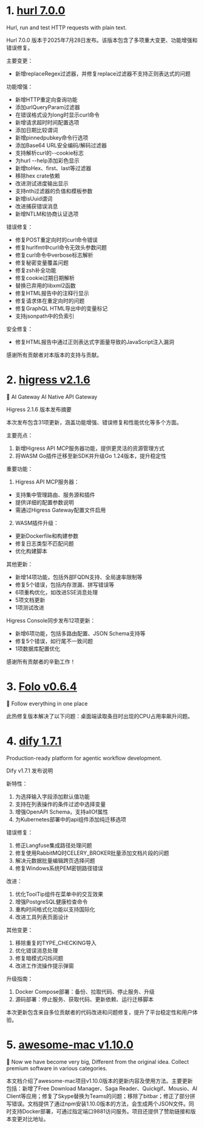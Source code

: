 
# 1. [hurl 7.0.0](https://github.com/Orange-OpenSource/hurl/releases/tag/7.0.0)  
Hurl, run and test HTTP requests with plain text.

Hurl 7.0.0 版本于2025年7月28日发布。该版本包含了多项重大变更、功能增强和错误修复。

主要变更：
- 新增replaceRegex过滤器，并修复replace过滤器不支持正则表达式的问题

功能增强：
- 新增HTTP重定向查询功能
- 添加urlQueryParam过滤器
- 在错误格式设为long时显示curl命令
- 新增请求超时时间配置选项
- 添加日期比较谓词
- 新增pinnedpubkey命令行选项
- 添加Base64 URL安全编码/解码过滤器
- 支持解析curl的--cookie标志
- 为hurl --help添加彩色显示
- 新增toHex、first、last等过滤器
- 移除hex crate依赖
- 改进测试进度输出显示
- 支持nth过滤器的负值和模板参数
- 新增isUuid谓词
- 改进捕获错误消息
- 新增NTLM和协商认证选项

错误修复：
- 修复POST重定向时的curl命令错误
- 修复hurlfmt中curl命令无效头参数问题
- 修复curl命令中verbose标志解析
- 修复秘密变量覆盖问题
- 修复zsh补全功能
- 修复cookie过期日期解析
- 替换已弃用的libxml2函数
- 修复HTML报告中的注释行显示
- 修复请求体在重定向时的问题
- 修复GraphQL HTML导出中的变量标记
- 支持jsonpath中的负索引

安全修复：
- 修复HTML报告中通过正则表达式字面量导致的JavaScript注入漏洞

感谢所有贡献者对本版本的支持与贡献。

# 2. [higress v2.1.6](https://github.com/alibaba/higress/releases/tag/v2.1.6)  
🤖 AI Gateway AI Native API Gateway

Higress 2.1.6 版本发布摘要

本次发布包含31项更新，涵盖功能增强、错误修复和性能优化等多个方面。

主要亮点：
1. 新增Higress API MCP服务器功能，提供更灵活的资源管理方式
2. 将WASM Go插件迁移至新SDK并升级Go 1.24版本，提升稳定性

重要功能：
1. Higress API MCP服务器：
- 支持集中管理路由、服务源和插件
- 提供详细的配置参数说明
- 需通过Higress Gateway配置文件启用

2. WASM插件升级：
- 更新Dockerfile和构建参数
- 修复日志类型不匹配问题
- 优化构建脚本

其他更新：
- 新增14项功能，包括外部FQDN支持、全局速率限制等
- 修复5个错误，包括内存泄漏、拼写错误等
- 6项重构优化，如改进SSE消息处理
- 5项文档更新
- 1项测试改进

Higress Console同步发布12项更新：
- 新增6项功能，包括多路由配置、JSON Schema支持等
- 修复5个错误，如行尾不一致问题
- 1项数据库配置优化

感谢所有贡献者的辛勤工作！

# 3. [Folo v0.6.4](https://github.com/RSSNext/Folo/releases/tag/v0.6.4)  
🧡 Follow everything in one place

此热修复版本解决了以下问题：桌面端读取条目时出现的CPU占用率飙升问题。

# 4. [dify 1.7.1](https://github.com/langgenius/dify/releases/tag/1.7.1)  
Production-ready platform for agentic workflow development.

Dify v1.7.1 发布说明

新特性：
1. 为选择输入字段添加默认值功能
2. 支持在列表操作的条件过滤中选择变量
3. 增强OpenAPI Schema，支持allOf属性
4. 为Kubernetes部署中的api组件添加纯迁移选项

错误修复：
1. 修正Langfuse集成路径处理问题
2. 修复使用RabbitMQ时CELERY_BROKER批量添加文档片段的问题
3. 解决元数据批量编辑跨页选择问题
4. 修复Windows系统PEM密钥路径错误

改进：
1. 优化ToolTip组件在菜单中的交互效果
2. 增强PostgreSQL健康检查命令
3. 重构时间格式化功能以支持国际化
4. 改进工具列表页面设计

其他变更：
1. 移除重复的TYPE_CHECKING导入
2. 优化错误消息处理
3. 修复暗模式闪烁问题
4. 改进工作流操作提示弹窗

升级指南：
1. Docker Compose部署：备份、拉取代码、停止服务、升级
2. 源码部署：停止服务、获取代码、更新依赖、运行迁移脚本

本次更新包含来自多位贡献者的代码改进和问题修复，提升了平台稳定性和用户体验。

# 5. [awesome-mac v1.10.0](https://github.com/jaywcjlove/awesome-mac/releases/tag/v1.10.0)  
 Now we have become very big, Different from the original idea. Collect premium software in various categories.

本文档介绍了awesome-mac项目v1.10.0版本的更新内容及使用方法。主要更新包括：新增了Free Download Manager、Saga Reader、Quickgif、Mousio、AI Client等应用；修复了Skype替换为Teams的问题；移除了bitbar；修正了部分拼写错误。文档提供了通过npm安装1.10.0版本的方法，会生成两个JSON文件。同时支持Docker部署，可通过指定端口9881访问服务。项目还提供了赞助链接和版本变更对比地址。

